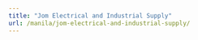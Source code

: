 ```yaml
---
title: "Jom Electrical and Industrial Supply"
url: /manila/jom-electrical-and-industrial-supply/
---
```

